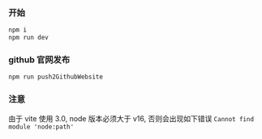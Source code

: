 ### 开始

```bash
npm i
npm run dev
```

### github 官网发布

```bash
npm run push2GithubWebsite
```

### 注意

由于 vite 使用 3.0, node 版本必须大于 v16, 否则会出现如下错误 `Cannot find module 'node:path'`
